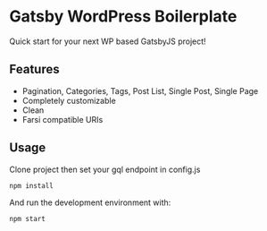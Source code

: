 # Gatsby WordPress Boilerplate

Quick start for your next WP based GatsbyJS project!

## Features

- Pagination, Categories, Tags, Post List, Single Post, Single Page
- Completely customizable
- Clean
- Farsi compatible URIs

## Usage

Clone project then set your gql endpoint in config.js

```sh
npm install
```

And run the development environment with:

```sh
npm start
```
